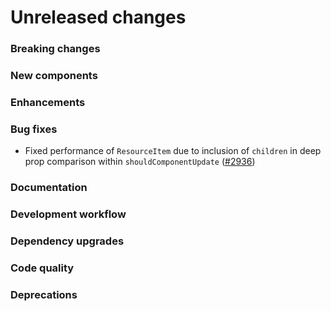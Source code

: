 # Unreleased changes

### Breaking changes

### New components

### Enhancements

### Bug fixes

- Fixed performance of `ResourceItem` due to inclusion of `children` in deep prop comparison within `shouldComponentUpdate` ([#2936](https://github.com/Shopify/polaris-react/pull/2936))

### Documentation

### Development workflow

### Dependency upgrades

### Code quality

### Deprecations
